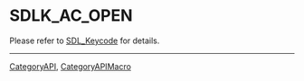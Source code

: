 # SDLK_AC_OPEN

Please refer to [SDL_Keycode](SDL_Keycode) for details.

----
[CategoryAPI](CategoryAPI), [CategoryAPIMacro](CategoryAPIMacro)

